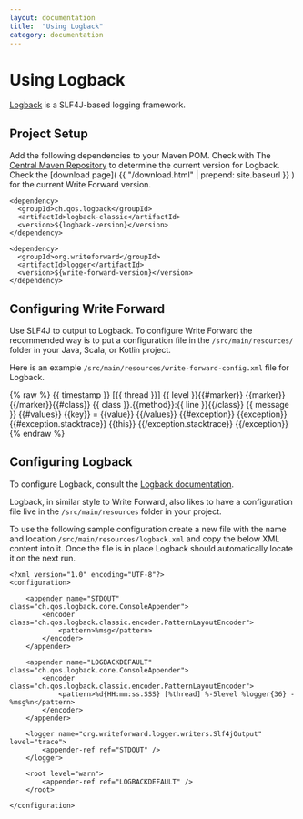 ```yaml
---
layout: documentation
title:  "Using Logback"
category: documentation
---
```


# Using Logback

[Logback](http://logback.qos.ch/) is a SLF4J-based logging framework.

## Project Setup

Add the following dependencies to your Maven POM. Check with The [Central Maven Repository](http://search.maven.org/#search%7Cgav%7C1%7Cg%3A%22ch.qos.logback%22%20AND%20a%3A%22logback-classic%22) to determine the current version for Logback. Check the [download page]( {{ "/download.html" | prepend: site.baseurl }} ) for the current Write Forward version.

    <dependency>
      <groupId>ch.qos.logback</groupId>
      <artifactId>logback-classic</artifactId>
      <version>${logback-version}</version>
    </dependency>

    <dependency>
      <groupId>org.writeforward</groupId>
      <artifactId>logger</artifactId>
      <version>${write-forward-version}</version>
    </dependency>


## Configuring Write Forward
Use SLF4J to output to Logback. To configure Write Forward the recommended way is to put a configuration file in the  `/src/main/resources/` folder in your Java, Scala, or Kotlin project.

Here is an example `/src/main/resources/write-forward-config.xml` file for Logback.

{% raw %}
    <?xml version="1.0" encoding="UTF-8"?>
    <writeforward slow="true" stackframes="50">
    	<outputs>
    		<output name="console">
    			<format>
    {{ timestamp }} [{{ thread }}] {{ level }}{{#marker}} {{marker}}{{/marker}}{{#class}} {{ class }}.{{method}}:{{ line }}{{/class}}
    	{{ message }}
    	{{#values}}
    	{{key}} = {{value}}
    	{{/values}}
    	{{#exception}}
    	{{exception}}
    		{{#exception.stacktrace}}
    		{{this}}
    		{{/exception.stacktrace}}
    	{{/exception}}</format>
    		</output>
    	</outputs>
    </writeforward>
{% endraw %}


## Configuring Logback
To configure Logback, consult the [Logback documentation](http://logback.qos.ch/manual/configuration.html).

Logback, in similar style to Write Forward, also likes to have a configuration file live in the `/src/main/resources` folder in your project.

To use the following sample configuration create a new file with the name and location `/src/main/resources/logback.xml` and copy the below XML content into it. Once the file is in place Logback should automatically locate it on the next run.

    <?xml version="1.0" encoding="UTF-8"?>
    <configuration>

    	<appender name="STDOUT" class="ch.qos.logback.core.ConsoleAppender">
    		<encoder class="ch.qos.logback.classic.encoder.PatternLayoutEncoder">
    		    <pattern>%msg</pattern>
    		</encoder>
    	</appender>

    	<appender name="LOGBACKDEFAULT" class="ch.qos.logback.core.ConsoleAppender">
    		<encoder class="ch.qos.logback.classic.encoder.PatternLayoutEncoder">
    		    <pattern>%d{HH:mm:ss.SSS} [%thread] %-5level %logger{36} - %msg%n</pattern>
    		</encoder>
    	</appender>

    	<logger name="org.writeforward.logger.writers.Slf4jOutput" level="trace">
    		<appender-ref ref="STDOUT" />
    	</logger>

    	<root level="warn">
    		<appender-ref ref="LOGBACKDEFAULT" />
    	</root>

    </configuration>
